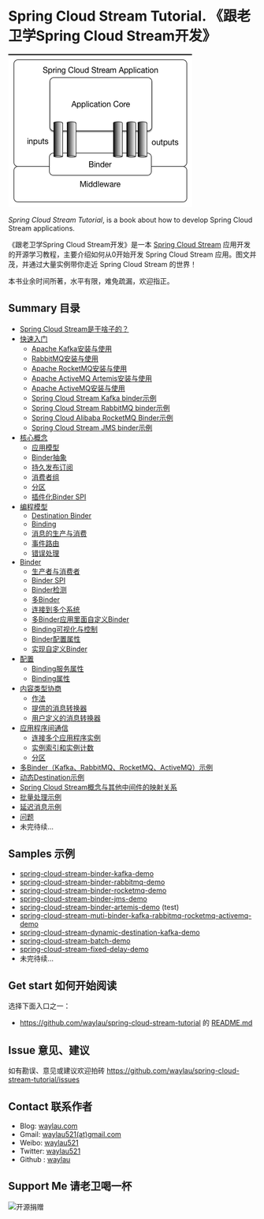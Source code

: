 # Spring Cloud Stream Tutorial. 《跟老卫学Spring Cloud Stream开发》

![](images/SCSt-with-binder.png)

*Spring Cloud Stream Tutorial*, is a book about how to develop Spring Cloud Stream applications.



《跟老卫学Spring Cloud Stream开发》是一本 [Spring Cloud Stream](https://spring.io/projects/spring-cloud-stream) 应用开发的开源学习教程，主要介绍如何从0开始开发 Spring Cloud Stream 应用。图文并茂，并通过大量实例带你走近 Spring Cloud Stream 的世界！



本书业余时间所著，水平有限，难免疏漏，欢迎指正。



## Summary 目录

* [Spring Cloud Stream是干啥子的？](docs/preface.md)
* [快速入门](docs/quick-start.md)
  * [Apache Kafka安装与使用](https://waylau.com/apache-kafka-quickstart/)
  * [RabbitMQ安装与使用](https://waylau.com/rabbitmq-quickstart/)
  * [Apache RocketMQ安装与使用](https://waylau.com/apache-rocketmq-quickstart/)
  * [Apache ActiveMQ Artemis安装与使用](https://waylau.com/apache-activemq-artemis-quickstart/)
  * [Apache ActiveMQ安装与使用](https://waylau.com/apache-activemq-quickstart/)
  * [Spring Cloud Stream Kafka binder示例](docs/spring-initializr-cloud-stream-kafka.md)
  * [Spring Cloud Stream RabbitMQ binder示例](docs/spring-initializr-cloud-stream-rabbitmq.md)
  * [Spring Cloud Alibaba RocketMQ Binder示例](docs/spring-initializr-cloud-stream-rocketmq.md)
  * [Spring Cloud Stream JMS binder示例](docs/spring-initializr-cloud-stream-jms.md)
* [核心概念](docs/main-concepts.md)
  * [应用模型](docs/application-model.md)
  * [Binder抽象](docs/binder-abstraction.md)
  * [持久发布订阅](docs/persistent-publish-subscribe.md)
  * [消费者组](docs/consumer-group.md)
  * [分区](docs/partitioning.md)
  * [插件化Binder SPI](docs/binder-spi.md)
* [编程模型](docs/programming-model.md)
  * [Destination Binder](docs/destination-binder.md)
  * [Binding](docs/binding.md)
  * [消息的生产与消费](docs/producing-and-consuming-message.md)
  * [事件路由](docs/event-routing.md)
  * [错误处理](docs/error-handling.md)
* [Binder](docs/binder.md)
  * [生产者与消费者](docs/producers-and-consumers.md)
  * [Binder SPI](docs/binder-spi.md)
  * [Binder检测](docs/binder-detection.md)
  * [多Binder](docs/multiple-binders.md)
  * [连接到多个系统](docs/multiple-systems.md)
  * [多Binder应用里面自定义Binder](docs/binder-customizer.md)
  * [Binding可视化与控制](docs/binding-visualization-control.md)
  * [Binder配置属性](docs/binder-configuration-properties.md)
  * [实现自定义Binder](docs/custom-binder.md)
* [配置](docs/configuration-option.md)
  * [Binding服务属性](docs/binding-service-properties.md)
  * [Binding属性](docs/binding-properties.md)
* [内容类型协商](docs/content-type-management.md)
  * [作法](docs/mechanics.md)
  * [提供的消息转换器](docs/provided-messageconverters.md)
  * [用户定义的消息转换器](docs/user-defined-message-converters.md)
* [应用程序间通信](docs/inter-application-communication.md)
  * [连接多个应用程序实例](docs/connecting-multiple-application-instances.md)
  * [实例索引和实例计数](docs/instance-index-instance-count.md)
  * [分区](docs/inter-application-communication-partitioning.md)
* [多Binder（Kafka、RabbitMQ、RocketMQ、ActiveMQ）示例](docs/spring-cloud-stream-muti-binder-kafka-rabbitmq-rocketmq-activemq-demo.md)
* [动态Destination示例](docs/spring-cloud-stream-dynamic-destination-kafka-demo.md)
* [Spring Cloud Stream概念与其他中间件的映射关系](docs/main-concepts-map.md)
* [批量处理示例](docs/spring-cloud-stream-batch-demo.md)
* [延迟消息示例](docs/spring-cloud-stream-fixed-delay-demo.md)
* [问题](docs/issue.md)
* 未完待续...

## Samples 示例

* [spring-cloud-stream-binder-kafka-demo](samples/spring-cloud-stream-binder-kafka-demo)
* [spring-cloud-stream-binder-rabbitmq-demo](samples/spring-cloud-stream-binder-rabbitmq-demo)
* [spring-cloud-stream-binder-rocketmq-demo](samples/spring-cloud-stream-binder-rocketmq-demo)
* [spring-cloud-stream-binder-jms-demo](samples/spring-cloud-stream-binder-jms-demo)
* [spring-cloud-stream-binder-artemis-demo](samples/spring-cloud-stream-binder-artemis-demo) (test)
* [spring-cloud-stream-muti-binder-kafka-rabbitmq-rocketmq-activemq-demo](samples/spring-cloud-stream-muti-binder-kafka-rabbitmq-rocketmq-activemq-demo)
* [spring-cloud-stream-dynamic-destination-kafka-demo](samples/spring-cloud-stream-dynamic-destination-kafka-demo)
* [spring-cloud-stream-batch-demo](samples/spring-cloud-stream-batch-demo)
* [spring-cloud-stream-fixed-delay-demo](samples/spring-cloud-stream-fixed-delay-demo)
* 未完待续...


## Get start 如何开始阅读

选择下面入口之一：

* <https://github.com/waylau/spring-cloud-stream-tutorial> 的 [README.md](https://github.com/waylau/spring-cloud-stream-tutorial/blob/master/README.md)



## Issue 意见、建议

如有勘误、意见或建议欢迎拍砖 <https://github.com/waylau/spring-cloud-stream-tutorial/issues>

## Contact 联系作者

* Blog: [waylau.com](http://waylau.com)
* Gmail: [waylau521(at)gmail.com](mailto:waylau521@gmail.com)
* Weibo: [waylau521](http://weibo.com/waylau521)
* Twitter: [waylau521](https://twitter.com/waylau521)
* Github : [waylau](https://github.com/waylau)


## Support Me 请老卫喝一杯

![开源捐赠](https://waylau.com/images/showmethemoney-sm.jpg)
